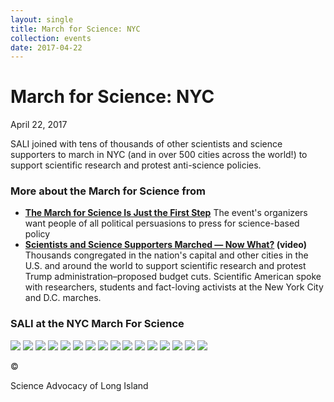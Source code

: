 ```yaml
---
layout: single
title: March for Science: NYC
collection: events
date: 2017-04-22
---
```



March for Science: NYC
======================

April 22, 2017

SALI joined with tens of thousands of other scientists and science supporters to march in NYC (and in over 500 cities across the world!) to support scientific research and protest anti-science policies.

### More about the March for Science from

-   **[The March for Science Is Just the First Step](https://www.scientificamerican.com/article/the-march-for-science-is-just-the-first-step/)**
     The event's organizers want people of all political persuasions to press for science-based policy
-   **[Scientists and Science Supporters Marched — Now What?](https://www.scientificamerican.com/video/scientists-and-science-supporters-marched-now-what/) (video)**
     Thousands congregated in the nation's capital and other cities in the U.S. and around the world to support scientific research and protest Trump administration–proposed budget cuts. Scientific American spoke with researchers, students and fact-loving activists at the New York City and D.C. marches.

### SALI at the NYC March For Science

[![](/assets/images/events/2017/science-march/thumb-IMG-0999.jpg)](/assets/images/events/2017/science-march/IMG-0999.jpg) [![](/assets/images/events/2017/science-march/thumb-IMG-1003.jpg)](/assets/images/events/2017/science-march/IMG-1003.jpg) [![](/assets/images/events/2017/science-march/thumb-IMG-1005.jpg)](/assets/images/events/2017/science-march/IMG-1005.jpg) [![](/assets/images/events/2017/science-march/thumb-IMG-1030.jpg)](/assets/images/events/2017/science-march/IMG-1030.jpg) [![](/assets/images/events/2017/science-march/thumb-IMG-1032.jpg)](/assets/images/events/2017/science-march/IMG-1032.jpg) [![](/assets/images/events/2017/science-march/thumb-IMG-1035.jpg)](/assets/images/events/2017/science-march/IMG-1035.jpg) [![](/assets/images/events/2017/science-march/thumb-IMG-1037.jpg)](/assets/images/events/2017/science-march/IMG-1037.jpg) [![](/assets/images/events/2017/science-march/thumb-IMG-1039.jpg)](/assets/images/events/2017/science-march/IMG-1039.jpg) [![](/assets/images/events/2017/science-march/thumb-IMG-1052.jpg)](/assets/images/events/2017/science-march/IMG-1052.jpg) [![](/assets/images/events/2017/science-march/thumb-IMG-1053.jpg)](/assets/images/events/2017/science-march/IMG-1053.jpg) [![](/assets/images/events/2017/science-march/thumb-IMG-1055.jpg)](/assets/images/events/2017/science-march/IMG-1055.jpg) [![](/assets/images/events/2017/science-march/thumb-IMG-1057.jpg)](/assets/images/events/2017/science-march/IMG-1057.jpg) [![](/assets/images/events/2017/science-march/thumb-IMG-1060.jpg)](/assets/images/events/2017/science-march/IMG-1060.jpg) [![](/assets/images/events/2017/science-march/thumb-IMG-2796.jpg)](/assets/images/events/2017/science-march/IMG-2796.jpg) [![](/assets/images/events/2017/science-march/thumb-IMG-2798.jpg)](/assets/images/events/2017/science-march/IMG-2798.jpg) [![](/assets/images/events/2017/science-march/thumb-IMG-2865.jpg)](/assets/images/events/2017/science-march/IMG-2865.jpg)

©

Science Advocacy of Long Island

[](mailto:scienceadvocacyli@gmail.com "Email Us") [](https://www.facebook.com/SciAdvLI "Find Us on Facebook") [](https://twitter.com/SciAdvLI/ "Follow Us on Twitter") [](https://www.youtube.com/channel/UCenQnnpxJDQncPzn0jq9yEQ "Watch Us on YouTube") [](https://www.instagram.com/sciadvli/ "Follow Us on Twitter")

